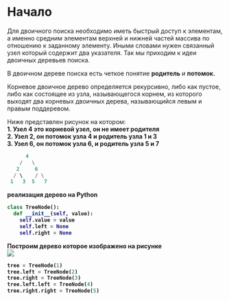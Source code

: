# Начало

Для двоичного поиска необходимо иметь быстрый доступ к элементам, а именно средним элементам верхней и нижней частей массива по отношению к заданному элементу. Иными словами нужен связанный узел который содержит два указателя. Так мы приходим к идеи двоичных деревьев поиска.

В двоичном дереве поиска есть четкое понятие <b>родитель</b> и <b>потомок.</b>

Корневое двоичное дерево определяется рекурсивно, либо как пустое, либо как состоящее из узла, называющегося корнем, из которого выходят два корневых двоичных дерева, называющийся левым и правым поддеревом.

Ниже представлен рисунок на котором:  
    <b>1. Узел 4 это корневой узел, он не имеет родителя  
    <b>2. Узел 2, он потомок узла 4 и родитель узла 1 и 3  
    <b>3. Узел 6, он потомок узла 6, и родитель узла 5 и 7

```python
      4
    /   \
   2     6
  / \    / \
 1   3  5   7
```


реализация дерево на Python
```python
class TreeNode():
  def __init__(self, value):
    self.value = value
    self.left = None
    self.right = None
```

Построим дерево которое изображено на рисунке  
![](https://pythonist.ru/wp-content/uploads/2021/03/tree.gif)

```python
tree = TreeNode(1)
tree.left = TreeNode(2)
tree.right = TreeNode(3)
tree.left.left = TreeNode(4)
tree.right.right = TreeNode(5)
```